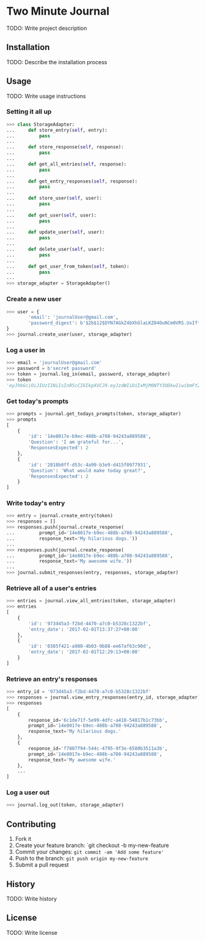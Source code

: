 # Two Minute Journal
TODO: Write project description

## Installation
TODO: Describe the installation process

## Usage
TODO: Write usage instructions

### Setting it all up
```python
>>> class StorageAdapter:
...     def store_entry(self, entry):
...         pass
...         
...     def store_response(self, response):
...         pass
...
...     def get_all_entries(self, response):
...         pass
...
...     def get_entry_responses(self, response):
...         pass
...
...     def store_user(self, user):
...         pass
...
...     def get_user(self, user):
...         pass
...
...     def update_user(self, user):
...         pass
...
...     def delete_user(self, user):
...         pass
...
...     def get_user_from_token(self, token):
...         pass
...
>>> storage_adapter = StorageAdapter()
```

### Create a new user
```python
>>> user = {
        'email': 'journalUser@gmail.com', 
        'password_digest': b'$2b$12$DYN7AGkZ4bXhGlaLKZ04OuNCm0VRS.UxIftOd5yrkoReH12mlr/gS'
}
>>> journal.create_user(user, storage_adapter)
```

### Log a user in
```python
>>> email = 'journalUser@gmail.com'
>>> password = b'secret password'
>>> token = journal.log_in(email, password, storage_adapter)
>>> token
'eyJhbGciOiJIUzI1NiIsInR5cCI6IkpXVCJ9.eyJzdWIiOiIxMjM0NTY3ODkwIiwibmFtZSI6IkpvaG4gRG9lIiwiYWRtaW4iOnRydWV9.TJVA95OrM7E2cBab30RMHrHDcEfxjoYZgeFONFh7HgQ'
```

### Get today's prompts
```python
>>> prompts = journal.get_todays_prompts(token, storage_adapter)
>>> prompts
[
    {
        'id': '14e8017e-b9ec-488b-a708-94243a889588', 
        'Question': 'I am grateful for...', 
        'ResponsesExpected': 2
    },
    {
        'id': '2818b0ff-d53c-4a99-b3e9-d415f0977931', 
        'Question': 'What would make today great?', 
        'ResponsesExpected': 2
    }
]
```

### Write today's entry 
```python
>>> entry = journal.create_entry(token)
>>> responses = []
>>> responses.push(journal.create_response(
...         prompt_id='14e8017e-b9ec-488b-a708-94243a889588', 
...         response_text='My hilarious dogs.'))
...
>>> responses.push(journal.create_response(
...         prompt_id='14e8017e-b9ec-488b-a708-94243a889588', 
...         response_text='My awesome wife.'))
...
>>> journal.submit_responses(entry, responses, storage_adapter)
```

### Retrieve all of a user's entries
```python
>>> entries = journal.view_all_entries(token, storage_adapter)
>>> entries
[
    {
        'id': '973d45a3-f2bd-4470-a7c0-b5328c1322bf',
        'entry_date': '2017-02-01T13:37:27+00:00'
    },
    {
        'id': '0385f421-a980-4b03-9b88-ee67af63c90d',
        'entry_date': '2017-02-01T12:29:13+00:00'
    }
]
```

### Retrieve an entry's responses
```python
>>> entry_id = '973d45a3-f2bd-4470-a7c0-b5328c1322bf'
>>> responses = journal.view_entry_responses(entry_id, storage_adapter)
>>> responses
[
    {
        response_id='6c1de71f-5e99-4dfc-a418-54817b1c73bb',
        prompt_id='14e8017e-b9ec-488b-a708-94243a889588', 
        response_text='My hilarious dogs.'
    },
    {
        response_id='f7807f94-544c-4795-9f3e-6580b3511a3b',
        prompt_id='14e8017e-b9ec-488b-a708-94243a889588', 
        response_text='My awesome wife.'
    },
    ...
]
```

### Log a user out
```python
>>> journal.log_out(token, storage_adapter)
```

## Contributing
1. Fork it
2. Create your feature branch: `git checkout -b my-new-feature
3. Commit your changes: `git commit -am 'Add some feature'`
4. Push to the branch: `git push origin my-new-feature`
5. Submit a pull request

## History
TODO: Write history

## License
TODO: Write license
